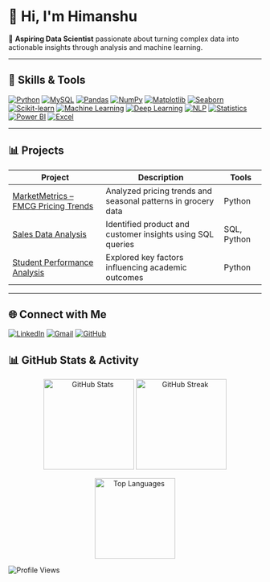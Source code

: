 # 👋 Hi, I'm Himanshu

🎯 **Aspiring Data Scientist** passionate about turning complex data into actionable insights through analysis and machine learning.

---

## 🧠 Skills & Tools  

[![Python](https://img.shields.io/badge/Python-3776AB?style=for-the-badge&logo=python&logoColor=white)](https://www.python.org)
[![MySQL](https://img.shields.io/badge/MySQL-4479A1?style=for-the-badge&logo=mysql&logoColor=white)](https://www.mysql.com/)
[![Pandas](https://img.shields.io/badge/Pandas-150458?style=for-the-badge&logo=pandas&logoColor=white)](https://pandas.pydata.org/)
[![NumPy](https://img.shields.io/badge/NumPy-013243?style=for-the-badge&logo=numpy&logoColor=white)](https://numpy.org/)
[![Matplotlib](https://img.shields.io/badge/Matplotlib-11557c?style=for-the-badge&logo=plotly&logoColor=white)](https://matplotlib.org/)
[![Seaborn](https://img.shields.io/badge/Seaborn-9A9A9A?style=for-the-badge)](https://seaborn.pydata.org/)
[![Scikit-learn](https://img.shields.io/badge/Scikit--learn-F7931E?style=for-the-badge&logo=scikit-learn&logoColor=white)](https://scikit-learn.org/)
[![Machine Learning](https://img.shields.io/badge/Machine%20Learning-102230?style=for-the-badge&logo=tensorflow&logoColor=white)](https://www.tensorflow.org/)
[![Deep Learning](https://img.shields.io/badge/Deep%20Learning-FF6F00?style=for-the-badge&logo=keras&logoColor=white)](https://keras.io/)
[![NLP](https://img.shields.io/badge/NLP-4B8BBE?style=for-the-badge)](https://en.wikipedia.org/wiki/Natural_language_processing)
[![Statistics](https://img.shields.io/badge/Statistics-FFC107?style=for-the-badge)](https://en.wikipedia.org/wiki/Statistics)
[![Power BI](https://img.shields.io/badge/Power%20BI-F2C811?style=for-the-badge&logo=power-bi&logoColor=black)](https://powerbi.microsoft.com/)
[![Excel](https://img.shields.io/badge/Excel-217346?style=for-the-badge&logo=microsoft-excel&logoColor=white)](https://www.microsoft.com/en/microsoft-365/excel)

---

## 📊 Projects
| Project | Description | Tools |
|----------|--------------|-------|
| [MarketMetrics – FMCG Pricing Trends](#) | Analyzed pricing trends and seasonal patterns in grocery data | Python |
| [Sales Data Analysis](#) | Identified product and customer insights using SQL queries | SQL, Python |
| [Student Performance Analysis](#) | Explored key factors influencing academic outcomes | Python |

---
## 🌐 Connect with Me  

[![LinkedIn](https://img.shields.io/badge/LinkedIn-0077B5?style=for-the-badge&logo=linkedin&logoColor=white)](https://www.linkedin.com/in/himanshu-sharma-275255219/)
[![Gmail](https://img.shields.io/badge/Gmail-D14836?style=for-the-badge&logo=gmail&logoColor=white)](mailto:himanshusharma64434@gmail.com)
[![GitHub](https://img.shields.io/badge/GitHub-181717?style=for-the-badge&logo=github&logoColor=white)](https://github.com/Himanshu4820/Himanshu4820)


## 📊 GitHub Stats & Activity  

<p align="center">
  <!-- GitHub Stats Card -->
  <img src="https://github-readme-stats.vercel.app/api?username=Himanshu4820&show_icons=true&theme=tokyonight" alt="GitHub Stats" height="180"/>
  
  <!-- Streak Stats -->
  <img src="https://github-readme-streak-stats.herokuapp.com/?user=Himanshu4820&theme=tokyonight" alt="GitHub Streak" height="180"/>
</p>

<p align="center">
  <!-- Top Languages -->
  <img src="https://github-readme-stats.vercel.app/api/top-langs/?username=Himanshu4820&layout=compact&theme=tokyonight" alt="Top Languages" height="160"/>
</p>

![Profile Views](https://komarev.com/ghpvc/?username=Himanshu4820&label=Profile%20views&color=0e75b6&style=flat)
